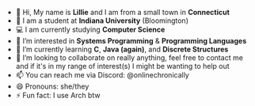 - 👋 Hi, My name is **Lillie** and I am from a small town in **Connecticut**
- 🏫 I am a student at **Indiana University** (Bloomington)
- 💻 I am currently studying **Computer Science**
- 👀 I’m interested in **Systems Programming** & **Programming Languages**
- 🌱 I’m currently learning **C**, **Java (again)**, and **Discrete Structures**
- 💞️ I’m looking to collaborate on really anything, feel free to contact me and if it's in my range of interest(s) I might be wanting to help out
- 📫 You can reach me via Discord: @onlinechronically
- 😄 Pronouns: she/they
- ⚡ Fun fact: I use Arch btw
